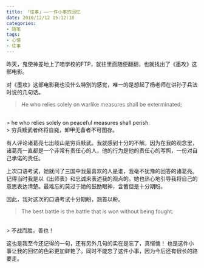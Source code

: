 ```yaml
---
title: 「往事」——一件小事的回忆
date: 2010/12/12 15:12:18
categories: 
- 随笔
tags: 
- 心情
- 往事
---
```


昨天，鬼使神差地上了咱学校的FTP，就往里面随便翻翻，也就找出了《墨攻》这部电影。

对《墨攻》这部电影我也没什么特别的感觉，唯一的是想起了杨老师在讲孙子兵法时说的几句话。

> He who relies solely on warlike measures shall be exterminated;
<br/>
> he who relies solely on peaceful measures shall perish.
<br/>
> 穷兵黩武者终将自毙，卸甲无备者不可图存。

<!--more-->
有人评论诸葛亮七出岐山是穷兵黩武。我就感到十分的不解。因为在我的观念里，诸葛亮一直都是一个非常有责任心的人，他的行为是他的责任心的写照，一份对自己承诺的责任。

上次口语考试，她就问了三国中我最喜欢的人是谁，我毫不犹豫的回答的诸葛亮。记得当时我是以《出师表》和忠诚来表述我的观点的。她也热心地引导我将自己的意思表达清楚。最难忘的莫过于她的鼓励眼神，含蓄但是十分期盼。

因此，我对这次的口语考试十分期盼，翘首以盼。

> The best battle is the battle that is won without being fought.
<br/>
> 不战而胜，善也！

这也是我至今还记得的一句，还有另外几句的实在是忘了，真惭愧！
也是这件小事让我的回忆的色彩更加鲜艳了。同时不能忘了这件小事，因为今后还有很长的路要走。